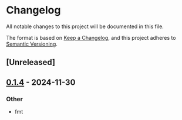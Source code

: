 # Changelog

All notable changes to this project will be documented in this file.

The format is based on [Keep a Changelog](https://keepachangelog.com/en/1.0.0/),
and this project adheres to [Semantic Versioning](https://semver.org/spec/v2.0.0.html).

## [Unreleased]

## [0.1.4](https://github.com/Chiichen/libvnc-rs/compare/libvnc-v0.1.3...libvnc-v0.1.4) - 2024-11-30

### Other

- fmt
